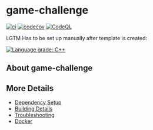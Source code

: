 # game-challenge

[![ci](https://github.com/snandasena/game-challenge/actions/workflows/ci.yml/badge.svg)](https://github.com/snandasena/game-challenge/actions/workflows/ci.yml)
[![codecov](https://codecov.io/gh/snandasena/game-challenge/branch/main/graph/badge.svg)](https://codecov.io/gh/snandasena/game-challenge)
[![CodeQL](https://github.com/snandasena/game-challenge/actions/workflows/codeql-analysis.yml/badge.svg)](https://github.com/snandasena/game-challenge/actions/workflows/codeql-analysis.yml)

LGTM Has to be set up manually after template is created:

[![Language grade: C++](https://img.shields.io/lgtm/grade/cpp/github/snandasena/game-challenge)](https://lgtm.com/projects/g/snandasena/game-challenge/context:cpp)

## About game-challenge



## More Details

 * [Dependency Setup](README_dependencies.md)
 * [Building Details](README_building.md)
 * [Troubleshooting](README_troubleshooting.md)
 * [Docker](README_docker.md)
